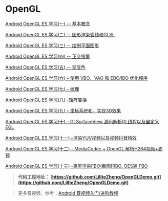 

# OpenGL


[Android OpenGL ES 学习(一) -- 基本概念](https://blog.csdn.net/u011418943/article/details/127950019?spm=1001.2014.3001.5502)

[Android OpenGL ES 学习(二) -- 图形渲染管线和GLSL](https://blog.csdn.net/u011418943/article/details/128048284?spm=1001.2014.3001.5502)

[Android OpenGL ES 学习(三) -- 绘制平面图形](https://blog.csdn.net/u011418943/article/details/128049711)

 [Android OpenGL ES 学习(四) -- 正交投屏](https://blog.csdn.net/u011418943/article/details/128052420)

[Android OpenGL ES 学习(五) -- 渐变色](https://blog.csdn.net/u011418943/article/details/128120008?spm=1001.2014.3001.5502)

[Android OpenGL ES 学习(六) – 使用 VBO、VAO 和 EBO/IBO 优化程序](https://blog.csdn.net/u011418943/article/details/128150904?spm=1001.2014.3001.5502)

[Android OpenGL ES 学习(七) – 纹理 ](https://blog.csdn.net/u011418943/article/details/128163235?spm=1001.2014.3001.5502)

[Android OpenGL ES 学习(八) –矩阵变换](https://blog.csdn.net/u011418943/article/details/128320561?spm=1001.2014.3001.5502)

[Android OpenGL ES 学习(九) – 坐标系统和。实现3D效果](https://blog.csdn.net/u011418943/article/details/128328250)

[Android OpenGL ES 学习(十) – GLSurfaceView 源码解析GL线程以及自定义 EGL](https://blog.csdn.net/u011418943/article/details/128399619?spm=1001.2014.3001.5502)

[Android OpenGL ES 学习(十一) –渲染YUV视频以及视频抖音特效](https://blog.csdn.net/u011418943/article/details/128421098?spm=1001.2014.3001.5502)

[Android OpenGL ES 学习(十二) - MediaCodec + OpenGL 解析H264视频+滤镜](https://blog.csdn.net/u011418943/article/details/128496199?csdn_share_tail=%7B%22type%22%3A%22blog%22%2C%22rType%22%3A%22article%22%2C%22rId%22%3A%22128496199%22%2C%22source%22%3A%22u011418943%22%7D)

[Android OpenGL ES 学习(十三) -离屏渲染FBO(截图)RBO, OES转 FBO](https://blog.csdn.net/u011418943/article/details/131578103?csdn_share_tail=%7B%22type%22%3A%22blog%22%2C%22rType%22%3A%22article%22%2C%22rId%22%3A%22131578103%22%2C%22source%22%3A%22u011418943%22%7D)

> **代码工程地址： [https://github.com/LillteZheng/OpenGLDemo.git](https://github.com/LillteZheng/OpenGLDemo.git)**

>  更多音视频，参考：[Android 音视频入门/进阶教程](https://blog.csdn.net/u011418943/article/details/128478498?csdn_share_tail=%7B%22type%22:%22blog%22,%22rType%22:%22article%22,%22rId%22:%22128478498%22,%22source%22:%22u011418943%22%7D)
